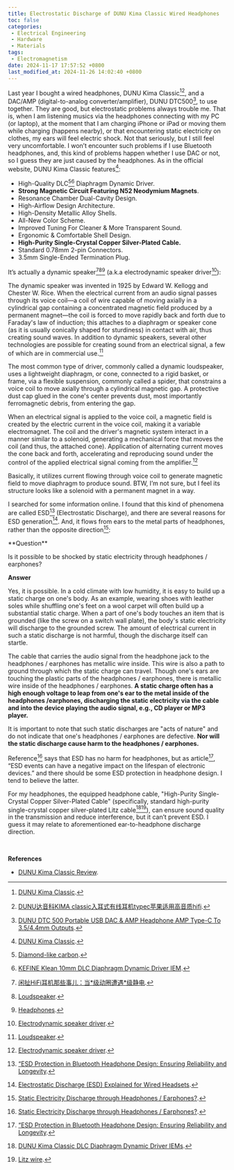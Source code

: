 ```yaml
---
title: Electrostatic Discharge of DUNU Kima Classic Wired Headphones
toc: false
categories:
 - Electrical Engineering
 - Hardware
 - Materials
tags:
 - Electromagnetism
date: 2024-11-17 17:57:52 +0800
last_modified_at: 2024-11-26 14:02:40 +0800
---
```


Last year I bought a wired headphones, DUNU Kima Classic[^1][^5], and a DAC/AMP (digital-to-analog converter/amplifier), DUNU DTC500[^4], to use together. They are good, but electrostatic problems always trouble me. That is, when I am listening musics via the headphones connecting with my PC (or laptop), at the moment that I am charging iPhone or iPad or moving them while charging (happens nearby), or that encountering static electricity on clothes, my ears will feel electric shock. Not that seriously, but I still feel very uncomfortable. I won’t encounter such problems if I use Bluetooth headphones, and, this kind of problems happen whether I use DAC or not, so I guess they are just caused by the headphones. As in the official website, DUNU Kima Classic features[^1]:

<div class="quote--left" markdown="1">

- High-Quality DLC[^2][^3] Diaphragm Dynamic Driver.
- **Strong Magnetic Circuit Featuring N52 Neodymium Magnets**.
- Resonance Chamber Dual-Cavity Design.
- High-Airflow Design Architecture.
- High-Density Metallic Alloy Shells.
- All-New Color Scheme.
- Improved Tuning For Cleaner & More Transparent Sound.
- Ergonomic & Comfortable Shell Design.
- **High-Purity Single-Crystal Copper Silver-Plated Cable.**
- Standard 0.78mm 2-pin Connectors.
- 3.5mm Single-Ended Termination Plug.

</div>

It’s actually a dynamic speaker[^6][^7][^9] (a.k.a electrodynamic speaker driver[^8]):

<div class="quote--left" markdown="1">

The dynamic speaker was invented in 1925 by Edward W. Kellogg and Chester W. Rice. When the electrical current from an audio signal passes through its voice coil—a coil of wire capable of moving axially in a cylindrical gap containing a concentrated magnetic field produced by a permanent magnet—the coil is forced to move rapidly back and forth due to Faraday's law of induction; this attaches to a diaphragm or speaker cone (as it is usually conically shaped for sturdiness) in contact with air, thus creating sound waves. In addition to dynamic speakers, several other technologies are possible for creating sound from an electrical signal, a few of which are in commercial use.[^7]

</div>

<div class="quote--left" markdown="1">

The most common type of driver, commonly called a dynamic loudspeaker, uses a lightweight diaphragm, or cone, connected to a rigid basket, or frame, via a flexible suspension, commonly called a spider, that constrains a voice coil to move axially through a cylindrical magnetic gap. A protective dust cap glued in the cone's center prevents dust, most importantly ferromagnetic debris, from entering the gap.

When an electrical signal is applied to the voice coil, a magnetic field is created by the electric current in the voice coil, making it a variable electromagnet. The coil and the driver's magnetic system interact in a manner similar to a solenoid, generating a mechanical force that moves the coil (and thus, the attached cone). Application of alternating current moves the cone back and forth, accelerating and reproducing sound under the control of the applied electrical signal coming from the amplifier.[^8]

</div>

Basically, it utilizes current flowing through voice coil to generate magnetic field to move diaphragm to produce sound. BTW, I’m not sure, but I feel its structure looks like a solenoid with a permanent magnet in a way.

I searched for some information online. I found that this kind of phenomena are called ESD[^10] (Electrostatic Discharge), and there are several reasons for ESD generation[^11]. And, it flows from ears to the metal parts of headphones, rather than the opposite direction[^12]:

<div class="quote--left" markdown="1">
**Question**

Is it possible to be shocked by static electricity through headphones / earphones?

**Answer**

Yes, it is possible. In a cold climate with low humidity, it is easy to build up a static charge on one's body.  As an example, wearing shoes with leather soles while shuffling one's feet on a wool carpet will often build up a substantial static charge. When a part of one's body touches an item that is grounded (like the screw on a switch wall plate), the body's static electricity will discharge to the grounded screw. The amount of electrical current in such a static discharge is not harmful, though the discharge itself can startle.

The cable that carries the audio signal from the headphone jack to the headphones / earphones has metallic wire inside. This wire is also a path to ground through which the static charge can travel. Though one's ears are touching the plastic parts of the headphones / earphones, there is metallic wire inside of the headphones / earphones. **A static charge often has a high enough voltage to leap from one's ear to the metal inside of the headphones /earphones, discharging the static electricity via the cable and into the device playing the audio signal, e.g., CD player or MP3 player.** 

It is important to note that such static discharges are "acts of nature" and do not indicate that one's headphones / earphones are defective. **Nor will the static discharge cause harm to the headphones / earphones.**

</div>

Reference[^12] says that ESD has no harm for headphones, but as article[^10], “ESD events can have a negative impact on the lifespan of electronic devices.” and there should be some ESD protection in headphone design. I tend to believe the latter. 

For my headphones, the equipped headphone cable, "High-Purity Single-Crystal Copper Silver-Plated Cable" (specifically, standard high-purity single-crystal copper silver-plated Litz cable[^13][^14]), can ensure sound quality in the transmission and reduce interference, but it can’t prevent ESD. I guess it may relate to aforementioned ear-to-headphone discharge direction.

<br>

**References**

- [DUNU Kima Classic Review](https://www.youtube.com/watch?v=6ct_DUt1RKo).

[^1]: [DUNU Kima Classic](https://www.dunu-topsound.com/product-page/copy-of-glacier).
[^2]: [Diamond-like carbon](https://en.wikipedia.org/wiki/Diamond-like_carbon).
[^3]: [KEFINE Klean 10mm DLC Diaphragm Dynamic Driver IEM](https://hifigo.com/products/kefine-klean?srsltid=AfmBOoo-iws4gaHCNIIoA61M2CMJs0P7x8wydcXkQM2_de6ZuIQsRO-I).

[^4]: [DUNU DTC 500 Portable USB DAC & AMP Headphone AMP Type-C To 3.5/4.4mm Outputs](https://hifigo.com/products/dunu-dtc500?srsltid=AfmBOoqagR3i73IJ6_b3pySXJbGI142VQvx4jPDh1gJLp6886N14d_xR).
[^5]: [DUNU达音科KIMA classic入耳式有线耳机typec苹果适用高音质hifi](https://detail.tmall.com/item.htm?app=chrome&bxsign=scddANwNMQ6EJwRCpFrihEYYod8PIgOnPb6QWDC8Ak-L3Srhv8NFHmzNrEdaIrv1AOc5VNmXkdhoDSjUfhc_HH1eNEJg-plh_gI36psRY9sYFmqa5YGi3e0sdX519Y_rydK&cpp=1&id=693910503368&price=899-1317&shareUniqueId=29324451215&share_crt_v=1&shareurl=true&short_name=h.TY28ZRBH0wnDLFD&sourceType=item&sp_tk=Wlg1MjNzMU5Oam0%3D&spm=a2159r.13376460.0.0&suid=CC8C0492-02CB-49CE-984A-A3CF6C4F36C4&tbSocialPopKey=shareItem&tk=ZX523s1NNjm&un=3d310f755c2dc6dabbeeeafdb2768e28&un_site=0&ut_sk=1.WeSDmX9SlUgDAHQITRU16K1w_21380790_1731917044054.Copy.1&wxsign=tbwMdLKE0oQS7Tau6pyUQtGOdsj10seBMWYBiC6MAew487WKfK3bO7Yq1QyUSxodZXGZiTcp-ZuvMfmviOToISmB8K6rQ53axk7q5Fl64mvZVHvkTft1b9jzvoMfQ0k3Wem).
[^6]: [闲扯HiFi耳机那些事儿：当\*级动圈遭遇\*级静电](https://post.smzdm.com/p/amm05klv/).
[^7]: [Loudspeaker](https://en.wikipedia.org/wiki/Loudspeaker).
[^8]: [Electrodynamic speaker driver](https://en.wikipedia.org/wiki/Electrodynamic_speaker_driver).

[^9]: [Headphones](https://en.wikipedia.org/wiki/Headphones).
[^10]: [“ESD Protection in Bluetooth Headphone Design: Ensuring Reliability and Longevity](https://www.romanearbuds.com/news/esd-protection-in-bluetooth-headphone-design-ensuring-reliability-and-longevity/).
[^11]: [Electrostatic Discharge (ESD) Explained for Wired Headsets](https://www.zebra.com/us/en/support-downloads/notifications/electrostatic-discharge-explained.html).
[^12]: [Static Electricity Discharge through Headphones / Earphones?](https://service.shure.com/s/article/static-electricity-discharge-through-headphones-earphones?language=en_US).
[^13]: [DUNU Kima Classic DLC Diaphragm Dynamic Driver IEMs](https://hifigo.com/products/dunu-kima-classic?rfsn=3270172.0d5635).
[^14]: [Litz wire](https://en.wikipedia.org/wiki/Litz_wire).

